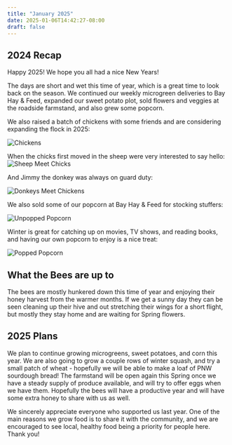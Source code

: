 ```yaml
---
title: "January 2025"
date: 2025-01-06T14:42:27-08:00
draft: false
---
```


## 2024 Recap

Happy 2025! We hope you all had a nice New Years!

The days are short and wet this time of year, which is a great time to look back on the season. We continued our weekly microgreen deliveries to Bay Hay & Feed, expanded our sweet potato plot, sold flowers and veggies at the roadside farmstand, and also grew some popcorn.

We also raised a batch of chickens with some friends and are considering expanding the flock in 2025:

![Chickens](/images/archive/chickens2024.jpg)

When the chicks first moved in the sheep were very interested to say hello:
![Sheep Meet Chicks](/images/archive/sheep-chicks.jpg)

And Jimmy the donkey was always on guard duty:

![Donkeys Meet Chickens](/images/archive/donkey-chickens.jpg)

We also sold some of our popcorn at Bay Hay & Feed for stocking stuffers:

![Unpopped Popcorn](/images/archive/popcorn1.jpg)

Winter is great for catching up on movies, TV shows, and reading books, and having our own popcorn to enjoy is a nice treat:

![Popped Popcorn](/images/archive/popcorn2.jpg)

## What the Bees are up to

The bees are mostly hunkered down this time of year and enjoying their honey harvest from the warmer months. If we get a sunny day they can be seen cleaning up their hive and out stretching their wings for a short flight, but mostly they stay home and are waiting for Spring flowers.

## 2025 Plans

We plan to continue growing microgreens, sweet potatoes, and corn this year. We are also going to grow a couple rows of winter squash, and try a small patch of wheat - hopefully we will be able to make a loaf of PNW sourdough bread! The farmstand will be open again this Spring once we have a steady supply of produce available, and will try to offer eggs when we have them. Hopefully the bees will have a productive year and will have some extra honey to share with us as well.

We sincerely appreciate everyone who supported us last year. One of the main reasons we grow food is to share it with the community, and we are encouraged to see local, healthy food being a priority for people here. Thank you!
